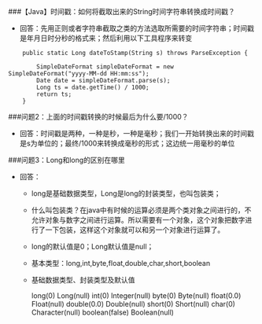 ###【Java】时间戳：如何将截取出来的String时间字符串转换成时间戳？
- 回答：先用正则或者字符串截取之类的方法选取所需要的时间字符串；时间戳是年月日时分秒的格式来；然后利用以下工具程序来转变
```
    public static Long dateToStamp(String s) throws ParseException {
    
        SimpleDateFormat simpleDateFormat = new SimpleDateFormat("yyyy-MM-dd HH:mm:ss");
        Date date = simpleDateFormat.parse(s);
        Long ts = date.getTime() / 1000;
        return ts;
    }
```

###问题2：上面的时间戳转换的时候最后为什么要/1000？
- 回答：时间戳是两种，一种是秒，一种是毫秒；我们一开始转换出来的时间戳是s为单位的；最终/1000来转换成毫秒的形式；这边统一用毫秒的单位

###问题3：Long和long的区别在哪里
- 回答：
  - long是基础数据类型，Long是long的封装类型，也叫包装类；
  - 什么叫包装类？在java中有时候的运算必须是两个类对象之间进行的，不允许对象与数字之间进行运算。所以需要有一个对象，这个对象把数字进行了一下包装，这样这个对象就可以和另一个对象进行运算了。

  - long的默认值是0；Long默认值是null；

  - 基本类型：long,int,byte,float,double,char,short,boolean

  - 基础数据类型、封装类型及默认值
 
   
    long(0)               Long(null)
    int(0)                  Integer(null)
    byte(0)               Byte(null)
    float(0.0)            Float(null)
    double(0.0)        Double(null)
    short(0)              Short(null)
    char(0)                Character(null)
    boolean(false)    Boolean(null)